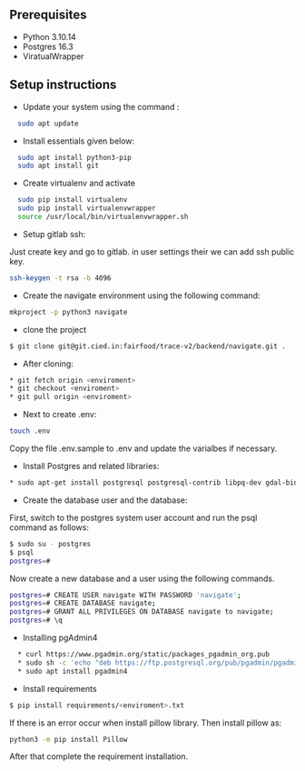 
## Prerequisites
* Python 3.10.14
* Postgres 16.3
* ViratualWrapper

## Setup instructions
* Update your system using the command :
```sh
  sudo apt update
```
* Install essentials given below:
```sh
  sudo apt install python3-pip
  sudo apt install git
```

* Create virtualenv and activate
```sh
  sudo pip install virtualenv
  sudo pip install virtualenvwrapper
  source /usr/local/bin/virtualenvwrapper.sh
```
* Setup gitlab ssh:

Just create key and go to gitlab. in user settings their we can add ssh public key.
```sh
ssh-keygen -t rsa -b 4096
```
* Create the navigate environment using the following command:
```sh
mkproject -p python3 navigate
```
* clone the project
```sh
$ git clone git@git.cied.in:fairfood/trace-v2/backend/navigate.git .
```
* After cloning:
```sh
* git fetch origin <enviroment>
* git checkout <enviroment>
* git pull origin <enviroment>
```
* Next to create .env:
```sh
touch .env
```
Copy the file .env.sample to .env and update the varialbes if necessary.

* Install Postgres and related libraries:
```sh
* sudo apt-get install postgresql postgresql-contrib libpq-dev gdal-bin postgis
```
* Create the database user and the database:

First, switch to the postgres system user account and run the psql command as follows:

```sh
$ sudo su - postgres
$ psql
postgres=#
```
Now create a new database and a user using the following commands.

```sh
postgres=# CREATE USER navigate WITH PASSWORD 'navigate';
postgres=# CREATE DATABASE navigate;
postgres=# GRANT ALL PRIVILEGES ON DATABASE navigate to navigate;
postgres=# \q
```

* Installing pgAdmin4
```sh
  * curl https://www.pgadmin.org/static/packages_pgadmin_org.pub
  * sudo sh -c 'echo "deb https://ftp.postgresql.org/pub/pgadmin/pgadmin4/apt/$(lsb_release -cs) pgadmin4 main" > /etc/apt/sources.list.d/pgadmin4.list && apt update'
  * sudo apt install pgadmin4
```

* Install requirements
```sh
$ pip install requirements/<enviroment>.txt
```
If there is an error occur when install pillow library. Then install pillow as:
```sh
python3 -m pip install Pillow
```
After that complete the requirement installation.
